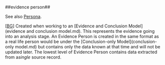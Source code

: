 ##evidence person##

See also [Persona](persona.md).

\[[BG](SOURCES.md#BG)\] Created when working to an [Evidence and Conclusion Model](evidence and conclusion model.md). This represents the evidence going into an analysis stage. An Evidence Person is created in the same format as a real life person would be under the [Conclusion-only Model](conclusion-only model.md) but contains only the data known at that time and will not be updated later. The lowest level of Evidence Person contains data extracted from a*single* source record.
